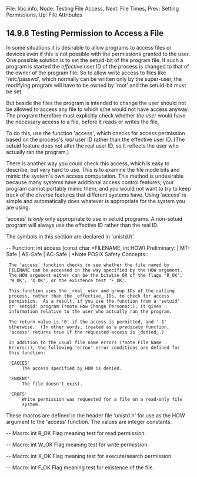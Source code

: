 File: libc.info,  Node: Testing File Access,  Next: File Times,  Prev: Setting Permissions,  Up: File Attributes

14.9.8 Testing Permission to Access a File
------------------------------------------

In some situations it is desirable to allow programs to access files or
devices even if this is not possible with the permissions granted to the
user.  One possible solution is to set the setuid-bit of the program
file.  If such a program is started the _effective_ user ID of the
process is changed to that of the owner of the program file.  So to
allow write access to files like '/etc/passwd', which normally can be
written only by the super-user, the modifying program will have to be
owned by 'root' and the setuid-bit must be set.

   But beside the files the program is intended to change the user
should not be allowed to access any file to which s/he would not have
access anyway.  The program therefore must explicitly check whether _the
user_ would have the necessary access to a file, before it reads or
writes the file.

   To do this, use the function 'access', which checks for access
permission based on the process's _real_ user ID rather than the
effective user ID. (The setuid feature does not alter the real user ID,
so it reflects the user who actually ran the program.)

   There is another way you could check this access, which is easy to
describe, but very hard to use.  This is to examine the file mode bits
and mimic the system's own access computation.  This method is
undesirable because many systems have additional access control
features; your program cannot portably mimic them, and you would not
want to try to keep track of the diverse features that different systems
have.  Using 'access' is simple and automatically does whatever is
appropriate for the system you are using.

   'access' is _only_ only appropriate to use in setuid programs.  A
non-setuid program will always use the effective ID rather than the real
ID.

   The symbols in this section are declared in 'unistd.h'.

 -- Function: int access (const char *FILENAME, int HOW)
     Preliminary: | MT-Safe | AS-Safe | AC-Safe | *Note POSIX Safety
     Concepts::.

     The 'access' function checks to see whether the file named by
     FILENAME can be accessed in the way specified by the HOW argument.
     The HOW argument either can be the bitwise OR of the flags 'R_OK',
     'W_OK', 'X_OK', or the existence test 'F_OK'.

     This function uses the _real_ user and group IDs of the calling
     process, rather than the _effective_ IDs, to check for access
     permission.  As a result, if you use the function from a 'setuid'
     or 'setgid' program (*note How Change Persona::), it gives
     information relative to the user who actually ran the program.

     The return value is '0' if the access is permitted, and '-1'
     otherwise.  (In other words, treated as a predicate function,
     'access' returns true if the requested access is _denied_.)

     In addition to the usual file name errors (*note File Name
     Errors::), the following 'errno' error conditions are defined for
     this function:

     'EACCES'
          The access specified by HOW is denied.

     'ENOENT'
          The file doesn't exist.

     'EROFS'
          Write permission was requested for a file on a read-only file
          system.

   These macros are defined in the header file 'unistd.h' for use as the
HOW argument to the 'access' function.  The values are integer
constants.

 -- Macro: int R_OK
     Flag meaning test for read permission.

 -- Macro: int W_OK
     Flag meaning test for write permission.

 -- Macro: int X_OK
     Flag meaning test for execute/search permission.

 -- Macro: int F_OK
     Flag meaning test for existence of the file.

